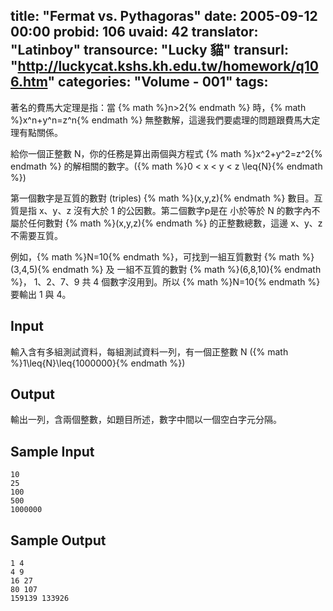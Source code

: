 title: "Fermat vs. Pythagoras"
date: 2005-09-12 00:00
probid: 106
uvaid: 42
translator: "Latinboy"
transource: "Lucky 貓"
transurl: "http://luckycat.kshs.kh.edu.tw/homework/q106.htm"
categories: "Volume - 001"
tags:
---

著名的費馬大定理是指：當 {% math %}n>2{% endmath %} 時，{% math %}x^n+y^n=z^n{% endmath %} 無整數解，這邊我們要處理的問題跟費馬大定理有點關係。

給你一個正整數 N，你的任務是算出兩個與方程式 {% math %}x^2+y^2=z^2{% endmath %} 的解相關的數字。({% math %}0 < x < y < z \leq{N}{% endmath %})

第一個數字是互質的數對 (triples) {% math %}(x,y,z){% endmath %} 數目。互質是指 x、y、z 沒有大於 1 的公因數。第二個數字p是在 小於等於 N 的數字內不屬於任何數對 {% math %}(x,y,z){% endmath %} 的正整數總數，這邊 x、y、z 不需要互質。

例如，{% math %}N=10{% endmath %}，可找到一組互質數對 {% math %}(3,4,5){% endmath %} 及 一組不互質的數對 {% math %}(6,8,10){% endmath %}， 1、2、7、9 共 4 個數字沒用到。所以 {% math %}N=10{% endmath %} 要輸出 1 與 4。

<!-- more -->

## Input ##

輸入含有多組測試資料，每組測試資料一列，有一個正整數 N ({% math %}1\leq{N}\leq{1000000}{% endmath %})

## Output ##

輸出一列，含兩個整數，如題目所述，數字中間以一個空白字元分隔。

## Sample Input ##

	10
	25
	100
	500
	1000000

## Sample Output ##

	1 4
	4 9
	16 27
	80 107
	159139 133926